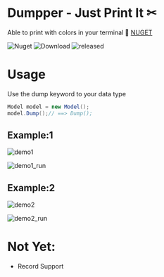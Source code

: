 # Dumpper - Just Print It ✂

Able to print with colors in your terminal 🎉
[NUGET](https://www.nuget.org/packages/Dumpper/)

![Nuget](https://img.shields.io/nuget/v/Dumpper)
![Download](https://img.shields.io/nuget/dt/Dumpper?color=blue&style=plastic)
![released](https://img.shields.io/github/release-date/purkayasta/dumpper?style=flat-square)


# Usage

Use the dump keyword to your data type

```c#
Model model = new Model();
model.Dump();// ==> Dump();
```

## Example:1

![demo1](https://user-images.githubusercontent.com/12936435/150546049-4ec0ab2b-d9f5-4368-918c-d0bdb841d622.png)

![demo1_run](https://user-images.githubusercontent.com/12936435/150546059-9ad6f793-74b7-4122-a906-5688fd13c060.png)

## Example:2

![demo2](https://user-images.githubusercontent.com/12936435/150546063-1881b6c2-9d9b-44b5-93e0-4429ed6d4bbd.png)

![demo2_run](https://user-images.githubusercontent.com/12936435/150546064-194f55ac-9b43-4eb1-a743-e862ebaac309.png)

# Not Yet:
- Record Support